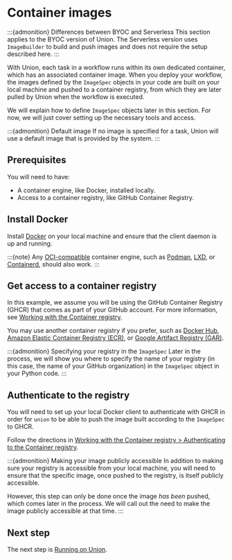 # Container images

:::{admonition} Differences between BYOC and Serverless
This section applies to the BYOC version of Union. The Serverless version uses `ImageBuilder` to build and push images and does not require the setup described here.
:::

With Union, each task in a workflow runs within its own dedicated container, which has an associated container image.
When you deploy your workflow, the images defined by the `ImageSpec` objects in your code are built on your local machine and pushed to a container registry,
from which they are later pulled by Union when the workflow is executed.

We will explain how to define `ImageSpec` objects later in this section.
For now, we will just cover setting up the necessary tools and access.

:::{admonition} Default image
If no image is specified for a task, Union will use a default image that is provided by the system.
:::

## Prerequisites

You will need to have:

* A container engine, like Docker, installed locally.
* Access to a container registry, like GitHub Container Registry.

## Install Docker

Install [Docker](https://docs.docker.com/get-docker/) on your local machine and ensure that the client daemon is up and running.

:::{note}
Any [OCI-compatible](https://opencontainers.org/) container engine,
such as [Podman](https://podman.io/),
[LXD](https://linuxcontainers.org/lxd/introduction/),
or [Containerd](https://containerd.io/), should also work.
:::

## Get access to a container registry

In this example, we assume you will be using the GitHub Container Registry (GHCR) that comes as part of your GitHub account.
For more information, see [Working with the Container registry](https://docs.github.com/en/packages/working-with-a-github-packages-registry/working-with-the-container-registry).

You may use another container registry if you prefer,
such as [Docker Hub](https://hub.docker.com/),
[Amazon Elastic Container Registry (ECR)](../integrations/enabling-aws-resources/enabling-aws-ecr.md),
or [Google Artifact Registry (GAR)](../integrations/enabling-gcp-resources/enabling-google-artifact-registry.md).

:::{admonition} Specifying your registry in the `ImageSpec`
Later in the process, we will show you where to specify the name of your registry (in this case, the name of your GitHub organization) in the `ImageSpec` object in your Python code.
:::

## Authenticate to the registry

You will need to set up your local Docker client to authenticate with GHCR in order for `union` to be able to push the image built according to the `ImageSpec` to GHCR.

Follow the directions in [Working with the Container registry > Authenticating to the Container registry](https://docs.github.com/en/packages/working-with-a-github-packages-registry/working-with-the-container-registry.md#authenticating-to-the-container-registry).

:::{admonition} Making your image publicly accessible
In addition to making sure your registry is accessible from your local machine, you will need to ensure that the specific image, once pushed to the registry, is itself publicly accessible.

However, this step can only be done once the image *has been* pushed, which comes later in the process.
We will call out the need to make the image publicly accessible at that time.
:::

## Next step

The next step is [Running on Union](./running-on-union.md).
